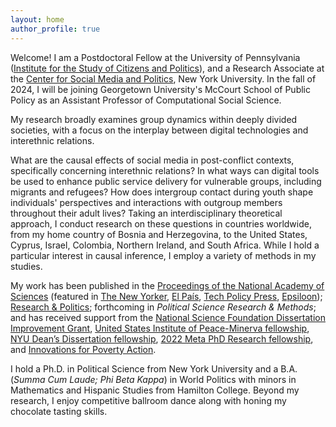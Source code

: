 ```yaml
---
layout: home
author_profile: true
---
```



Welcome! I am a Postdoctoral Fellow at the University of Pennsylvania ([Institute for the Study of Citizens and Politics](https://www.asc.upenn.edu/research/centers/institute-for-the-study-of-citizens-and-politics)), and a Research Associate at the [Center for Social Media and Politics](https://csmapnyu.org/people/#single/0), New York University. In the fall of 2024, I will be joining Georgetown University's McCourt School of Public Policy as an Assistant Professor of Computational Social Science.

My research broadly examines group dynamics within deeply divided societies, with a focus on the interplay between digital technologies and interethnic relations.

What are the causal effects of social media in post-conflict contexts, specifically concerning interethnic relations? In what ways can digital tools be used to enhance public service delivery for vulnerable groups, including migrants and refugees? How does intergroup contact during youth shape individuals' perspectives and interactions with outgroup members throughout their adult lives? Taking an interdisciplinary theoretical approach, I conduct research on these questions in countries worldwide, from my home country of Bosnia and Herzegovina, to the United States, Cyprus, Israel, Colombia, Northern Ireland, and South Africa. While I hold a particular interest in causal inference, I employ a variety of methods in my studies.

My work has been published in the [Proceedings of the National Academy of Sciences](https://www.pnas.org/content/118/25/e2022819118) (featured in [The New Yorker](https://www.newyorker.com/culture/annals-of-inquiry/we-know-less-about-social-media-than-we-think), [El País](https://elpais.com/tecnologia/2021-06-23/y-si-las-redes-no-tuvieran-tanta-culpa-de-la-polarizacion-se-multiplican-las-explicaciones-alternativas.html), [Tech Policy Press](https://techpolicy.press/new-research-on-facebook-use-in-bosnia-and-herzegovina-underscores-complexity-of-relationship-between-social-media-and-social-dynamics/), [Epsiloon](/s/AsimovicInterview_Epsiloon.pdf)); [Research & Politics](https://journals.sagepub.com/doi/10.1177/20531680231205157); forthcoming in *Political Science Research & Methods*; and has received support from the [National Science Foundation Dissertation Improvement Grant](https://politicalsciencenow.com/meet-nejla-asimovic-2020-apsa-doctoral-dissertation-research-improvement-grantee/), [United States Institute of Peace-Minerva fellowship](https://www.usip.org/grants-fellowships/jennings-randolph-peace-scholarship-dissertation-program/former-peace-scholars), [NYU Dean’s Dissertation fellowship](https://gsas.nyu.edu/financial-support/fellowships/gsas-dissertation-fellowships.html#identifier2), [2022 Meta PhD Research fellowship](https://research.facebook.com/blog/2022/2/announcing-the-recipients-of-the-2022-meta-phd-research-fellowship/), and [Innovations for Poverty Action](https://www.poverty-action.org/program-area/peace-and-recovery/competitive-fund-peace-and-recovery).

I hold a Ph.D. in Political Science from New York University and a B.A. (*Summa Cum Laude; Phi Beta Kappa*) in World Politics with minors in Mathematics and Hispanic Studies from Hamilton College. Beyond my research, I enjoy competitive ballroom dance along with honing my chocolate tasting skills.

